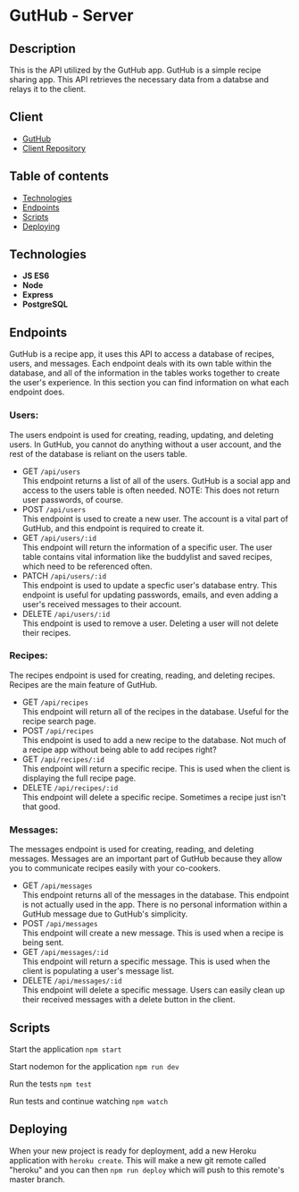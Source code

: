 # GutHub - Server

## Description

This is the API utilized by the GutHub app. GutHub is a simple recipe sharing app. This API retrieves the necessary data from a databse and relays it to the client.

## Client
- [GutHub](https://gut-hub.vercel.app/)
- [Client Repository](https://github.com/manniecut/gut-hub)

## Table of contents

*  [Technologies](#technologies)
*  [Endpoints](#endpoints)
*  [Scripts](#scripts)
*  [Deploying](#deploying)

## Technologies

- **JS ES6**
- **Node**
- **Express**
- **PostgreSQL**

## Endpoints

GutHub is a recipe app, it uses this API to access a database of recipes, users, and messages. Each endpoint deals with its own table within the database, and all of the information in the tables works together to create the user's experience. In this section you can find information on what each endpoint does.

### Users:
The users endpoint is used for creating, reading, updating, and deleting users. In GutHub, you cannot do anything without a user account, and the rest of the database is reliant on the users table.
 - GET `/api/users`\
 This endpoint returns a list of all of the users. GutHub is a social app and access to the users table is often needed. NOTE: This does not return user passwords, of course.
 - POST `/api/users`\
 This endpoint is used to create a new user. The account is a vital part of GutHub, and this endpoint is required to create it. 
 - GET `/api/users/:id`\
 This endpoint will return the information of a specific user. The user table contains vital information like the buddylist and saved recipes, which need to be referenced often.
 - PATCH `/api/users/:id`\
 This endpoint is used to update a specfic user's database entry. This endpoint is useful for updating passwords, emails, and even adding a user's received messages to their account.
 - DELETE `/api/users/:id`\
 This endpoint is used to remove a user. Deleting a user will not delete their recipes.
### Recipes:
The recipes endpoint is used for creating, reading, and deleting recipes. Recipes are the main feature of GutHub.
 - GET `/api/recipes`\
 This endpoint will return all of the recipes in the database. Useful for the recipe search page.
 - POST `/api/recipes`\
 This endpoint is used to add a new recipe to the database. Not much of a recipe app without being able to add recipes right?
 - GET `/api/recipes/:id`\
 This endpoint will return a specific recipe. This is used when the client is displaying the full recipe page.
 - DELETE `/api/recipes/:id`\
 This endpoint will delete a specific recipe. Sometimes a recipe just isn't that good. 
### Messages:
The messages endpoint is used for creating, reading, and deleting messages. Messages are an important part of GutHub because they allow you to communicate recipes easily with your co-cookers.
 - GET `/api/messages`\
 This endpoint returns all of the messages in the database. This endpoint is not actually used in the app. There is no personal information within a GutHub message due to GutHub's simplicity.
 - POST `/api/messages`\
 This endpoint will create a new message. This is used when a recipe is being sent.
 - GET `/api/messages/:id`\
 This endpoint will return a specific message. This is used when the client is populating a user's message list.
 - DELETE `/api/messages/:id`\
 This endpoint will delete a specific message. Users can easily clean up their received messages with a delete button in the client.

## Scripts

Start the application `npm start`

Start nodemon for the application `npm run dev`

Run the tests `npm test`

Run tests and continue watching `npm watch`

## Deploying

When your new project is ready for deployment, add a new Heroku application with `heroku create`. This will make a new git remote called "heroku" and you can then `npm run deploy` which will push to this remote's master branch.
